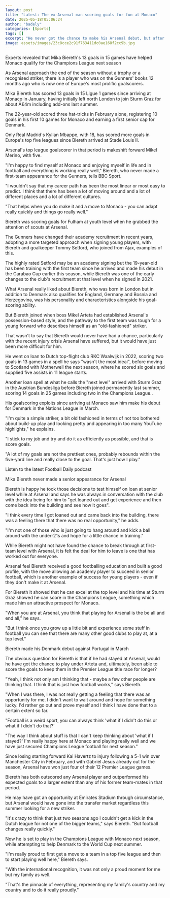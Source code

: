 ```yaml
---
layout: post
title: "Latest: The ex-Arsenal man scoring goals for fun at Monaco"
date: 2025-05-18T05:06:24
author: "badely"
categories: [Sports]
tags: []
excerpt: "He never got the chance to make his Arsenal debut, but after joining Monaco in January Mika Biereth has become one of the most prolific strikers in Eu"
image: assets/images/23c8cce2c91f763411dc0ae168f2cc9b.jpg
---
```


Experts revealed that Mika Biereth's 13 goals in 15 games have helped Monaco qualify for the Champions League next season

As Arsenal approach the end of the season without a trophy or a recognised striker, there is a player who was on the Gunners' books 12 months ago who is now one of Europe's most prolific goalscorers. 

Mika Biereth has scored 13 goals in 15 Ligue 1 games since arriving at Monaco in January, having initially left north London to join Sturm Graz for about Â£4m including add-ons last summer. 

The 22-year-old scored three hat-tricks in February alone, registering 10 goals in his first 10 games for Monaco and earning a first senior cap for Denmark.

Only Real Madrid's Kylian Mbappe, with 18, has scored more goals in Europe's top five leagues since Biereth arrived at Stade Louis II.

Arsenal's top league goalscorer in that period is makeshift forward Mikel Merino, with five.

"I'm happy to find myself at Monaco and enjoying myself in life and in football and everything is working really well," Biereth, who never made a first-team appearance for the Gunners, tells BBC Sport.

"I wouldn't say that my career path has been the most linear or most easy to predict. I think that there has been a lot of moving around and a lot of different places and a lot of different cultures.

"That helps when you do make it and a move to Monaco - you can adapt really quickly and things go really well."

Biereth was scoring goals for Fulham at youth level when he grabbed the attention of scouts at Arsenal.

The Gunners have changed their academy recruitment in recent years, adopting a more targeted approach when signing young players, with Biereth and goalkeeper Tommy Setford, who joined from Ajax, examples of this.

The highly rated Setford may be an academy signing but the 19-year-old has been training with the first team since he arrived and made his debut in the Carabao Cup earlier this season, while Biereth was one of the early changes to the club's recruitment at that level when he signed in 2021.

What Arsenal really liked about Biereth, who was born in London but in addition to Denmark also qualifies for England, Germany and Bosnia and Herzegovina, was his personality and characteristics alongside his goal-scoring ability.

But Biereth joined when boss Mikel Arteta had established Arsenal's possession-based style, and the pathway to the first team was tough for a young forward who describes himself as an "old-fashioned" striker.

That wasn't to say that Biereth would never have had a chance, particularly with the recent injury crisis Arsenal have suffered, but it would have just been more difficult for him.

He went on loan to Dutch top-flight club RKC Waalwijk in 2022, scoring two goals in 13 games in a spell he says "wasn't the most ideal", before moving to Scotland with Motherwell the next season, where he scored six goals and supplied five assists in 11 league starts.

Another loan spell at what he calls the "next level" arrived with Sturm Graz in the Austrian Bundesliga before Biereth joined permanently last summer, scoring 14 goals in 25 games including two in the Champions League..

His goalscoring exploits since arriving at Monaco saw him make his debut for Denmark in the Nations League in March.

"I'm quite a simple striker, a bit old fashioned in terms of not too bothered about build-up play and looking pretty and appearing in too many YouTube highlights," he explains.

"I stick to my job and try and do it as efficiently as possible, and that is score goals.

"A lot of my goals are not the prettiest ones, probably rebounds within the five-yard line and really close to the goal. That's just how I play."

Listen to the latest Football Daily podcast

Mika Biereth never made a senior appearance for Arsenal

Biereth is happy he took those decisions to test himself on loan at senior level while at Arsenal and says he was always in conversation with the club with the idea being for him to "get loaned out and get experience and then come back into the building and see how it goes".

"I think every time I got loaned out and came back into the building, there was a feeling there that there was no real opportunity," he adds.

"I'm not one of those who is just going to hang around and kick a ball around with the under-21s and hope for a little chance in training."

While Biereth might not have found the chance to break through at first-team level with Arsenal, it is felt the deal for him to leave is one that has worked out for everyone.

Arsenal feel Biereth received a good footballing education and built a good profile, with the move allowing an academy player to succeed in senior football, which is another example of success for young players - even if they don't make it at Arsenal.

For Biereth it showed that he can excel at the top level and his time at Sturm Graz showed he can score in the Champions League, something which made him an attractive prospect for Monaco.

"When you are at Arsenal, you think that playing for Arsenal is the be all and end all," he says.

"But I think once you grow up a little bit and experience some stuff in football you can see that there are many other good clubs to play at, at a top level."

Biereth made his Denmark debut against Portugal in March

The obvious question for Biereth is that if he had stayed at Arsenal, would he have got the chance to play under Arteta and, ultimately, been able to score the goals to keep them in the Premier League title race for longer?

"Yeah, I think not only am I thinking that - maybe a few other people are thinking that. I think that is just how football works," says Biereth.

"When I was there, I was not really getting a feeling that there was an opportunity for me. I didn't want to wait around and hope for something lucky. I'd rather go out and prove myself and I think I have done that to a certain extent so far.

"Football is a weird sport, you can always think 'what if I didn't do this or what if I didn't do that?'

"The way I think about stuff is that I can't keep thinking about 'what if I stayed?' I'm really happy here at Monaco and playing really well and we have just secured Champions League football for next season."

Since losing starting forward Kai Havertz to injury following a 5-1 win over Manchester City in February, and with Gabriel Jesus already out for the season, Arsenal have won just four of their 12 Premier League games. 

Biereth has both outscored any Arsenal player and outperformed his expected goals to a larger extent than any of his former team-mates in that period.

He may have got an opportunity at Emirates Stadium through circumstance, but Arsenal would have gone into the transfer market regardless this summer looking for a new striker.

"It's crazy to think that just two seasons ago I couldn't get a kick in the Dutch league for not one of the bigger teams," says Biereth. "But football changes really quickly."

Now he is set to play in the Champions League with Monaco next season, while attempting to help Denmark to the World Cup next summer. 

"I'm really proud to first get a move to a team in a top five league and then to start playing well here," Biereth says. 

"With the international recognition, it was not only a proud moment for me but my family as well.

"That's the pinnacle of everything, representing my family's country and my country and to do it really proudly."

